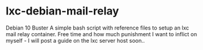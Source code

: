 # lxc-debian-mail-relay
Debian 10 Buster
A simple bash script with reference files to setup an lxc mail relay container.  Free time and how much punishment I want to inflict on myself - I will post a guide on the lxc server host soon..
